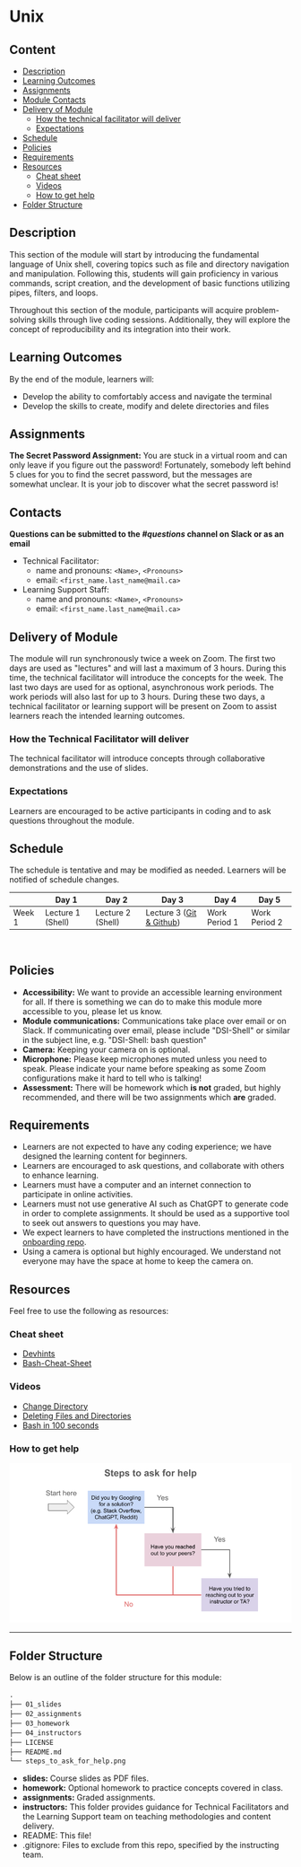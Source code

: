 # Unix

## Content
* [Description](#description)
* [Learning Outcomes](#learning-outcomes)
* [Assignments](#assignments)
* [Module Contacts](#contacts)
* [Delivery of Module](#delivery-of-module)
  + [How the technical facilitator will deliver](#how-the-technical-facilitator-will-deliver)
  + [Expectations](#expectations)
* [Schedule](#schedule)
* [Policies](#policies)
* [Requirements](#requirements)
* [Resources](#resources)
  + [Cheat sheet](#cheat-sheet)
  + [Videos](#videos)
  + [How to get help](#how-to-get-help)
* [Folder Structure](#folder-structure)

## Description
This section of the module will start by introducing the fundamental language of Unix shell, covering topics such as file and directory navigation and manipulation. Following this, students will gain proficiency in various commands, script creation, and the development of basic functions utilizing pipes, filters, and loops. 

Throughout this section of the module, participants will acquire problem-solving skills through live coding sessions. Additionally, they will explore the concept of reproducibility and its integration into their work.

## Learning Outcomes
By the end of the module, learners will:
* Develop the ability to comfortably access and navigate the terminal
* Develop the skills to create, modify and delete directories and files

## Assignments
**The Secret Password Assignment:** You are stuck in a virtual room and can only leave if you figure out the password! Fortunately, somebody left behind 5 clues for you to find the secret password, but the messages are somewhat unclear. It is your job to discover what the secret password is!

## Contacts
**Questions can be submitted to the _#questions_ channel on Slack or as an email**

* Technical Facilitator: 
  * name and pronouns: `<Name>`, `<Pronouns>` 
  * email: `<first_name.last_name@mail.ca>`
* Learning Support Staff: 
  * name and pronouns: `<Name>`, `<Pronouns>` 
  * email: `<first_name.last_name@mail.ca>`
 
## Delivery of Module
The module will run synchronously twice a week on Zoom. The first two days are used as "lectures" and will last a maximum of 3 hours. During this time, the technical facilitator will introduce the concepts for the week. The last two days are used for as optional, asynchronous work periods. The work periods will also last for up to 3 hours. During these two days, a technical facilitator or learning support will be present on Zoom to assist learners reach the intended learning outcomes.

### How the Technical Facilitator will deliver
The technical facilitator will introduce concepts through collaborative demonstrations and the use of slides.
 
### Expectations
Learners are encouraged to be active participants in coding and to ask questions throughout the module.

## Schedule
The schedule is tentative and may be modified as needed. Learners will be notified of schedule changes.

||Day 1|Day 2|Day 3|Day 4|Day 5|
|---|---|---|---|---|---|
|Week 1|Lecture 1 (Shell)|Lecture 2 (Shell)|Lecture 3 ([Git & Github](https://github.com/UofT-DSI/git))|Work Period 1|Work Period 2|
 
## Policies
* **Accessibility:** We want to provide an accessible learning environment for all. If there is something we can do to make this module more accessible to you, please let us know.
* **Module communications:** Communications take place over email or on Slack. If communicating over email, please include "DSI-Shell" or similar in the subject line, e.g. "DSI-Shell: bash question"
* **Camera:** Keeping your camera on is optional.
* **Microphone:** Please keep microphones muted unless you need to speak. Please indicate your name before speaking as some Zoom configurations make it hard to tell who is talking!
* **Assessment:** There will be homework which **is not** graded, but highly recommended, and there will be two assignments which **are** graded.
 
## Requirements
* Learners are not expected to have any coding experience; we have designed the learning content for beginners.
* Learners are encouraged to ask questions, and collaborate with others to enhance learning.
* Learners must have a computer and an internet connection to participate in online activities.
* Learners must not use generative AI such as ChatGPT to generate code in order to complete assignments. It should be used as a supportive tool to seek out answers to questions you may have.
* We expect learners to have completed the instructions mentioned in the [onboarding repo](https://github.com/UofT-DSI/onboarding/).
* Using a camera is optional but highly encouraged. We understand not everyone may have the space at home to keep the camera on.

## Resources
Feel free to use the following as resources:

### Cheat sheet
- [Devhints](https://devhints.io/bash)
- [Bash-Cheat-Sheet](https://github.com/RehanSaeed/Bash-Cheat-Sheet)

### Videos
- [Change Directory](https://www.youtube.com/watch?v=6U4XV4w8qtE)
- [Deleting Files and Directories](https://www.youtube.com/watch?v=-L3XeZPwj_Y)
- [Bash in 100 seconds](https://www.youtube.com/watch?v=I4EWvMFj37g)

### How to get help
![image](/steps_to_ask_for_help.png)

<hr>

## Folder Structure
Below is an outline of the folder structure for this module:
```markdown
.
├── 01_slides
├── 02_assignments
├── 03_homework
├── 04_instructors
├── LICENSE
├── README.md
└── steps_to_ask_for_help.png
```

* **slides:** Course slides as PDF files.
* **homework:** Optional homework to practice concepts covered in class.
* **assignments:** Graded assignments.
* **instructors:** This folder provides guidance for Technical Facilitators and the Learning Support team on teaching methodologies and content delivery.
* README: This file!
* .gitignore: Files to exclude from this repo, specified by the instructing team.
